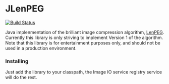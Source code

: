 # JLenPEG
[![Build Status](https://travis-ci.org/jjcard/JLenPEG.svg?branch=master)](https://travis-ci.org/jjcard/JLenPEG)

Java implenmentation of the brilliant image compression algorithm, [LenPEG](http://www.dangermouse.net/esoteric/lenpeg.html).
Currently this library is only striving to implement Version 1 of the algorithm.
Note that this library is for entertainment purposes only, and should not be used in a production environment.



### Installing
Just add the library to your classpath, the Image IO service registry service will do the rest.
